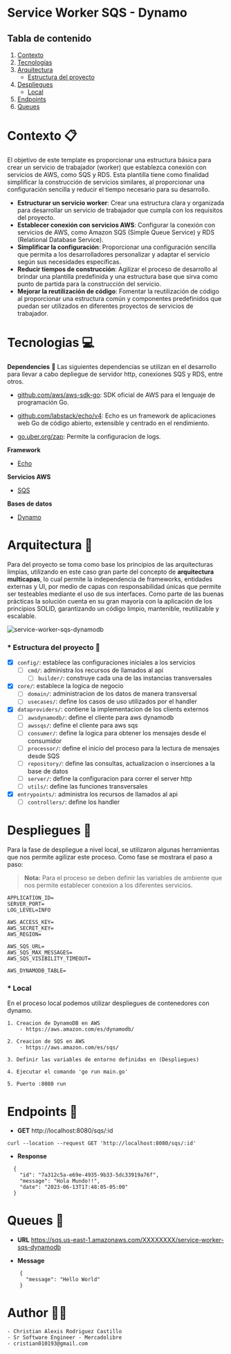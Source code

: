 # Service Worker SQS - Dynamo

## Tabla de contenido
1. [Contexto](#contexto)
2. [Tecnologías](#tecnologías)
3. [Arquitectura](#arquitectura)
    * [Estructura del proyecto](#estructura-del-proyecto)
5. [Despliegues](#despliegues)
    * [Local](#local)
6. [Endpoints](#endpoints)
7. [Queues](#queues)


<a name="contexto"></a>
# Contexto 📋

El objetivo de este template es proporcionar una estructura básica para crear un servicio de trabajador (worker) que establezca conexión con servicios de AWS, como SQS y RDS. Esta plantilla tiene como finalidad simplificar la construcción de servicios similares, al proporcionar una configuración sencilla y reducir el tiempo necesario para su desarrollo.

- **Estructurar un servicio worker**: Crear una estructura clara y organizada para desarrollar un servicio de trabajador que cumpla con los requisitos del proyecto.
- **Establecer conexión con servicios AWS**: Configurar la conexión con servicios de AWS, como Amazon SQS (Simple Queue Service) y RDS (Relational Database Service).
- **Simplificar la configuración**: Proporcionar una configuración sencilla que permita a los desarrolladores personalizar y adaptar el servicio según sus necesidades específicas.
- **Reducir tiempos de construcción**: Agilizar el proceso de desarrollo al brindar una plantilla predefinida y una estructura base que sirva como punto de partida para la construcción del servicio.
- **Mejorar la reutilización de código**: Fomentar la reutilización de código al proporcionar una estructura común y componentes predefinidos que puedan ser utilizados en diferentes proyectos de servicios de trabajador.


<a name="tecnologías"></a>
# Tecnologias 💻

**Dependencies** 🤝
Las siguientes dependencias se utilizan en el desarrollo para llevar a cabo depliegue de servidor http, conexiones SQS y RDS, entre otros.

* [github.com/aws/aws-sdk-go](https://github.com/aws/aws-sdk-go): SDK oficial de AWS para el lenguaje de programación Go.

* [github.com/labstack/echo/v4](https://github.com/labstack/echo): Echo es un framework de aplicaciones web Go de código abierto, extensible y centrado en el rendimiento.

* [go.uber.org/zap](https://pkg.go.dev/go.uber.org/zap): Permite la configuracion de logs.

**Framework**

* [Echo](https://echo.labstack.com/)

**Servicios AWS**

* [SQS](https://aws.amazon.com/es/sqs/)

**Bases de datos**

* [Dynamo](https://aws.amazon.com/es/dynamodb/)

<a name="arquitectura"></a>
# Arquitectura 🏢

Para del proyecto se toma como base los principios de las arquitecturas limpias, utilizando en este caso gran parte del concepto de **arquitectura multicapas**, lo cual permite la independencia de frameworks, entidades externas y UI, por medio de capas con responsabilidad únicas que permite ser testeables mediante el uso de sus interfaces. Como parte de las buenas prácticas la solución cuenta en su gran mayoría con la aplicación de los principios SOLID, garantizando un código limpio, mantenible, reutilizable y escalable.

![service-worker-sqs-dynamodb](https://github.com/cristian0193/service-worker-sqs-dynamodb/assets/11803196/f066be29-3b5b-47b9-ad8b-24db04f05d52)

<a name="estructura-del-proyecto"></a>
### * **Estructura del proyecto** 🧱

- [x] `config/`: establece las configuraciones iniciales a los servicios
  - [ ] `cmd/`: administra los recursos de llamados al api
    - [ ] `builder/`: construye cada una de las instancias transversales
- [x] `core/`: establece la logica de negocio
  - [ ] `domain/`: administracion de los datos de manera transversal
  - [ ] `usecases/`: define los casos de uso utilizados por el handler
- [x] `dataproviders/`: contiene la implementacion de los clients externos
  - [ ] `awsdynamodb/`: define el cliente para aws dynamodb
  - [ ] `awssqs/`: define el cliente para aws sqs
  - [ ] `consumer/`: define la logica para obtener los mensajes desde el consumidor
  - [ ] `processor/`: define el inicio del proceso para la lectura de mensajes desde SQS
  - [ ] `repository/`: define las consultas, actualizacion o inserciones a la base de datos
  - [ ] `server/`: define la configuracion para correr el server http
  - [ ] `utils/`: define las funciones transversales
- [x] `entrypoints/`: administra los recursos de llamados al api
  - [ ] `controllers/`: define los handler

<a name="despliegues"></a>
# Despliegues 🚀

Para la fase de despliegue a nivel local, se utilizaron algunas herramientas que nos permite agilizar este proceso. Como fase se mostrara el paso a paso:

> **Nota:** Para el proceso se deben definir las variables de ambiente que nos permite establecer conexion a los diferentes servicios.

```
APPLICATION_ID=
SERVER_PORT=
LOG_LEVEL=INFO

AWS_ACCESS_KEY=
AWS_SECRET_KEY=
AWS_REGION=

AWS_SQS_URL=
AWS_SQS_MAX_MESSAGES=
AWS_SQS_VISIBILITY_TIMEOUT=

AWS_DYNAMODB_TABLE=
```

<a name="local"></a>
### * **Local** 

En el proceso local podemos utilizar despliegues de contenedores con dynamo.

    1. Creacion de DynamoDB en AWS
        - https://aws.amazon.com/es/dynamodb/

    2. Creacion de SQS en AWS
        - https://aws.amazon.com/es/sqs/

    3. Definir las variables de entorno definidas en (Despliegues)

    4. Ejecutar el comando 'go run main.go'

    5. Puerto :8080 run

<a name="endpoints"></a>
# Endpoints 🤖

- **GET**    http://localhost:8080/sqs/:id
```
curl --location --request GET 'http://localhost:8080/sqs/:id'
```

- **Response**
```
  {
    "id": "7a312c5a-e69e-4935-9b33-5dc33919a76f",
    "message": "Hola Mundo!!",
    "date": "2023-06-13T17:48:05-05:00"
  }
```

<a name="queues"></a>
# Queues 📨

- **URL**    https://sqs.us-east-1.amazonaws.com/XXXXXXXX/service-worker-sqs-dynamodb


- **Message**
```
    {
      "message": "Hello World"
    }
```

# Author 🧑‍💻
```
- Christian Alexis Rodriguez Castillo
- Sr Software Engineer - Mercadolibre
- cristian010193@gmail.com
```
